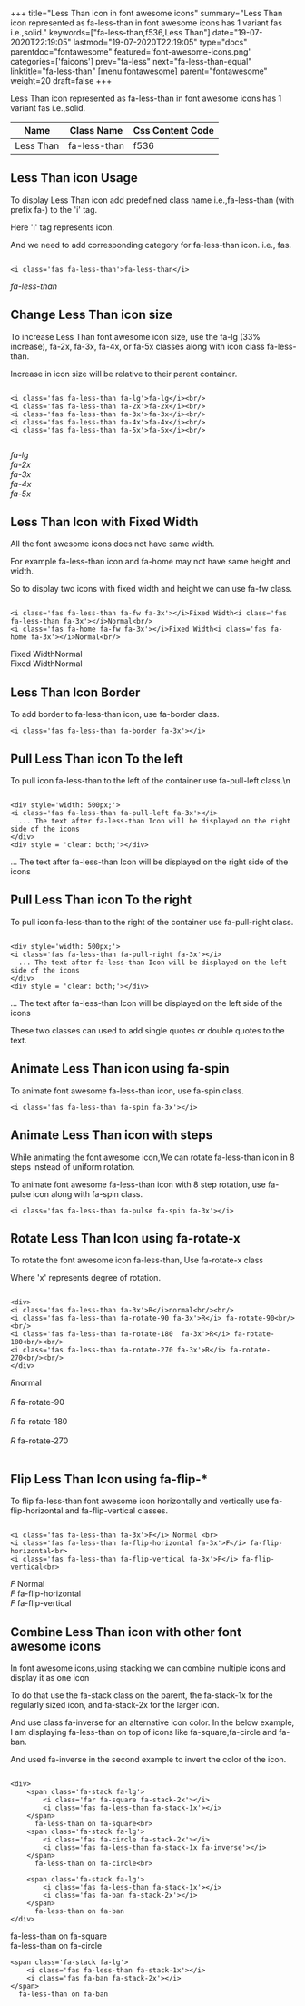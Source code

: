 +++
title="Less Than icon in font awesome icons"
summary="Less Than icon represented as fa-less-than in font awesome icons has 1 variant fas i.e.,solid."
keywords=["fa-less-than,f536,Less Than"]
date="19-07-2020T22:19:05"
lastmod="19-07-2020T22:19:05"
type="docs"
parentdoc="fontawesome"
featured='font-awesome-icons.png'
categories=['faicons']
prev="fa-less"
next="fa-less-than-equal"
linktitle="fa-less-than"
[menu.fontawesome]
parent="fontawesome"
weight=20
draft=false
+++


Less Than icon represented as fa-less-than in font awesome icons has 1 variant fas i.e.,solid.

<div class='table-responsive'><table class='table'><thead><tr><th>Name</th><th>Class Name</th><th>Css Content Code</th></tr></thead><tbody><tr><td>Less Than</td><td>fa-less-than</td><td>f536</td></tr></tbody></table></div>



## Less Than icon Usage

To display Less Than icon add predefined class name i.e.,fa-less-than (with prefix fa-) to the 'i' tag.

Here 'i' tag represents icon.

And we need to add corresponding category for fa-less-than icon. i.e., fas.


```

<i class='fas fa-less-than'>fa-less-than</i>
```

<i class='fas fa-less-than'>fa-less-than</i>




## Change Less Than icon size
To increase Less Than font awesome icon size, use the fa-lg (33% increase), fa-2x, fa-3x, fa-4x, or fa-5x classes along with icon class fa-less-than.

Increase in icon size will be relative to their parent container. 

```

<i class='fas fa-less-than fa-lg'>fa-lg</i><br/>
<i class='fas fa-less-than fa-2x'>fa-2x</i><br/>
<i class='fas fa-less-than fa-3x'>fa-3x</i><br/>
<i class='fas fa-less-than fa-4x'>fa-4x</i><br/>
<i class='fas fa-less-than fa-5x'>fa-5x</i><br/>
            
```

<i class='fas fa-less-than fa-lg'>fa-lg</i><br/>
<i class='fas fa-less-than fa-2x'>fa-2x</i><br/>
<i class='fas fa-less-than fa-3x'>fa-3x</i><br/>
<i class='fas fa-less-than fa-4x'>fa-4x</i><br/>
<i class='fas fa-less-than fa-5x'>fa-5x</i><br/>
            



## Less Than Icon with Fixed Width 

All the font awesome icons does not have same width.

For example fa-less-than icon and fa-home may not have same height and width.

So to display two icons with fixed width and height we can use fa-fw class.


```

<i class='fas fa-less-than fa-fw fa-3x'></i>Fixed Width<i class='fas fa-less-than fa-3x'></i>Normal<br/>
<i class='fas fa-home fa-fw fa-3x'></i>Fixed Width<i class='fas fa-home fa-3x'></i>Normal<br/>
```

<i class='fas fa-less-than fa-fw fa-3x'></i>Fixed Width<i class='fas fa-less-than fa-3x'></i>Normal<br/>
<i class='fas fa-home fa-fw fa-3x'></i>Fixed Width<i class='fas fa-home fa-3x'></i>Normal<br/>



## Less Than Icon Border 

To add border to fa-less-than icon, use fa-border class.


```
<i class='fas fa-less-than fa-border fa-3x'></i>

```
<i class='fas fa-less-than fa-border fa-3x'></i>





## Pull Less Than icon To the left

To pull icon fa-less-than to the left of the container use fa-pull-left class.\n

```

<div style='width: 500px;'>
<i class='fas fa-less-than fa-pull-left fa-3x'></i>
  ... The text after fa-less-than Icon will be displayed on the right side of the icons
</div>
<div style = 'clear: both;'></div>
```

<div style='width: 500px;'>
<i class='fas fa-less-than fa-pull-left fa-3x'></i>
  ... The text after fa-less-than Icon will be displayed on the right side of the icons
</div>
<div style = 'clear: both;'></div>




## Pull Less Than icon To the right
To pull icon fa-less-than to the right of the container use fa-pull-right class.

```

<div style='width: 500px;'>
<i class='fas fa-less-than fa-pull-right fa-3x'></i>
  ... The text after fa-less-than Icon will be displayed on the left side of the icons
</div>
<div style = 'clear: both;'></div>
```

<div style='width: 500px;'>
<i class='fas fa-less-than fa-pull-right fa-3x'></i>
  ... The text after fa-less-than Icon will be displayed on the left side of the icons
</div>
<div style = 'clear: both;'></div>

These two classes can used to add single quotes or double quotes to the text.


## Animate Less Than icon using fa-spin
To animate font awesome fa-less-than icon, use fa-spin class.

```
<i class='fas fa-less-than fa-spin fa-3x'></i>
```
<i class='fas fa-less-than fa-spin fa-3x'></i>




## Animate Less Than icon with steps
While animating the font awesome icon,We can rotate fa-less-than icon in 8 steps instead of uniform rotation.

To animate font awesome fa-less-than icon with 8 step rotation, use fa-pulse icon along with fa-spin class.


```
<i class='fas fa-less-than fa-pulse fa-spin fa-3x'></i>

```
<i class='fas fa-less-than fa-pulse fa-spin fa-3x'></i>





## Rotate Less Than Icon using fa-rotate-x
To rotate the font awesome icon fa-less-than, Use fa-rotate-x class

Where 'x' represents degree of rotation.


```

<div>
<i class='fas fa-less-than fa-3x'>R</i>normal<br/><br/>
<i class='fas fa-less-than fa-rotate-90 fa-3x'>R</i> fa-rotate-90<br/><br/> 
<i class='fas fa-less-than fa-rotate-180  fa-3x'>R</i> fa-rotate-180<br/><br/> 
<i class='fas fa-less-than fa-rotate-270 fa-3x'>R</i> fa-rotate-270<br/><br/>
</div>
```

<div>
<i class='fas fa-less-than fa-3x'>R</i>normal<br/><br/>
<i class='fas fa-less-than fa-rotate-90 fa-3x'>R</i> fa-rotate-90<br/><br/> 
<i class='fas fa-less-than fa-rotate-180  fa-3x'>R</i> fa-rotate-180<br/><br/> 
<i class='fas fa-less-than fa-rotate-270 fa-3x'>R</i> fa-rotate-270<br/><br/>
</div>




## Flip Less Than Icon using fa-flip-*
To flip fa-less-than font awesome icon horizontally and vertically use fa-flip-horizontal and fa-flip-vertical classes. 

```

<i class='fas fa-less-than fa-3x'>F</i> Normal <br>
<i class='fas fa-less-than fa-flip-horizontal fa-3x'>F</i> fa-flip-horizontal<br>
<i class='fas fa-less-than fa-flip-vertical fa-3x'>F</i> fa-flip-vertical<br>
```

<i class='fas fa-less-than fa-3x'>F</i> Normal <br>
<i class='fas fa-less-than fa-flip-horizontal fa-3x'>F</i> fa-flip-horizontal<br>
<i class='fas fa-less-than fa-flip-vertical fa-3x'>F</i> fa-flip-vertical<br>




## Combine Less Than icon with other font awesome icons
In font awesome icons,using stacking we can combine multiple icons and display it as one icon 

To do that use the fa-stack class on the parent, the fa-stack-1x for the regularly sized icon, and fa-stack-2x for the larger icon.

And use class fa-inverse for an alternative icon color. 
In the below example, I am displaying fa-less-than on top of icons like fa-square,fa-circle and fa-ban.

And used fa-inverse in the second example to invert the color of the icon.

```

<div>
    <span class='fa-stack fa-lg'>
        <i class='far fa-square fa-stack-2x'></i>
        <i class='fas fa-less-than fa-stack-1x'></i>
    </span>
      fa-less-than on fa-square<br>
    <span class='fa-stack fa-lg'>
        <i class='fas fa-circle fa-stack-2x'></i>
        <i class='fas fa-less-than fa-stack-1x fa-inverse'></i>
    </span>
      fa-less-than on fa-circle<br>

    <span class='fa-stack fa-lg'>
        <i class='fas fa-less-than fa-stack-1x'></i>
        <i class='fas fa-ban fa-stack-2x'></i>
    </span>
      fa-less-than on fa-ban
</div>
```

<div>
    <span class='fa-stack fa-lg'>
        <i class='far fa-square fa-stack-2x'></i>
        <i class='fas fa-less-than fa-stack-1x'></i>
    </span>
      fa-less-than on fa-square<br>
    <span class='fa-stack fa-lg'>
        <i class='fas fa-circle fa-stack-2x'></i>
        <i class='fas fa-less-than fa-stack-1x fa-inverse'></i>
    </span>
      fa-less-than on fa-circle<br>

    <span class='fa-stack fa-lg'>
        <i class='fas fa-less-than fa-stack-1x'></i>
        <i class='fas fa-ban fa-stack-2x'></i>
    </span>
      fa-less-than on fa-ban
</div>






